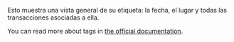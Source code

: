 Esto muestra una vista general de su etiqueta: la fecha, el lugar y todas las transacciones asociadas a ella.

You can read more about tags in [the official documentation](https://firefly-iii.readthedocs.io/en/latest/concepts/tags.html).